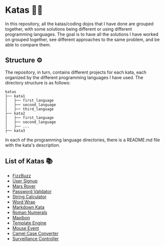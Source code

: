 # Katas 🥷🏻
In this repository, all the katas/coding dojos that I have done are grouped together, with some solutions being 
different or using different programming languages.
The goal is to have all the solutions I have worked on grouped together, see different approaches to the same problem, 
and be able to compare them.

## Structure ⚙️
The repository, in turn, contains different projects for each kata, each organized by the different programming languages 
I have used. The directory structure is as follows:
```
katas
├── kata1
│   ├── first_language
│   ├── second_language
│   ├── third_language
├── kata2
│   ├── first_language
│   ├── second_language
│   ├── ...
├── kata3
```
In each of the programming language directories, there is a README.md file with the kata's description.

## List of Katas 📚
- [FizzBuzz](./fizzbuzz/README.md)
- [User Signup](./user_signup/README.md)
- [Mars Rover](./mars_rover/README.md)
- [Password Validator](./password_validator/README.md)
- [String Calculator](./string_calculator/README.md)
- [Word Wrap](./word_wrap/README.md)
- [Markdown Kata](./markdown/README.md)
- [Roman Numerals](./roman_numerals/README.md)
- [Maxibon](./maxibon/README.md)
- [Template Engine](./template_engine/README.md)
- [Mouse Event](./mouse_event/README.md)
- [Camel Case Converter](./camel_case_converter/README.md)
- [Surveillance Controller](./surveillance_controller/README.md)